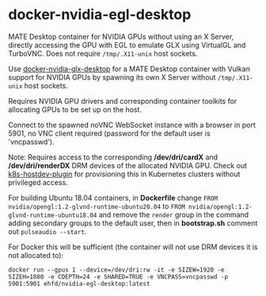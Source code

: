 # docker-nvidia-egl-desktop

MATE Desktop container for NVIDIA GPUs without using an X Server, directly
accessing the GPU with EGL to emulate GLX using VirtualGL and TurboVNC. Does not
require `/tmp/.X11-unix` host sockets.

Use
[docker-nvidia-glx-desktop](https://github.com/ehfd/docker-nvidia-glx-desktop)
for a MATE Desktop container with Vulkan support for NVIDIA GPUs by spawning its
own X Server without `/tmp/.X11-unix` host sockets.

Requires NVIDIA GPU drivers and corresponding container toolkits for allocating
GPUs to be set up on the host.

Connect to the spawned noVNC WebSocket instance with a browser in port 5901, no
VNC client required (password for the default user is 'vncpasswd').

Note: Requires access to the corresponding **/dev/dri/cardX** and
**/dev/dri/renderDX** DRM devices of the allocated NVIDIA GPU. Check out
[k8s-hostdev-plugin](https://github.com/bluebeach/k8s-hostdev-plugin) for
provisioning this in Kubernetes clusters without privileged access.

For building Ubuntu 18.04 containers, in **Dockerfile** change
`FROM nvidia/opengl:1.2-glvnd-runtime-ubuntu20.04` to
`FROM nvidia/opengl:1.2-glvnd-runtime-ubuntu18.04` and remove the `render` group
in the command adding secondary groups to the default user, then in
**bootstrap.sh** comment out `pulseaudio --start`.

For Docker this will be sufficient (the container will not use DRM devices it is
not allocated to):

```
docker run --gpus 1 --device=/dev/dri:rw -it -e SIZEW=1920 -e SIZEH=1080 -e CDEPTH=24 -e SHARED=TRUE -e VNCPASS=vncpasswd -p 5901:5901 ehfd/nvidia-egl-desktop:latest
```
